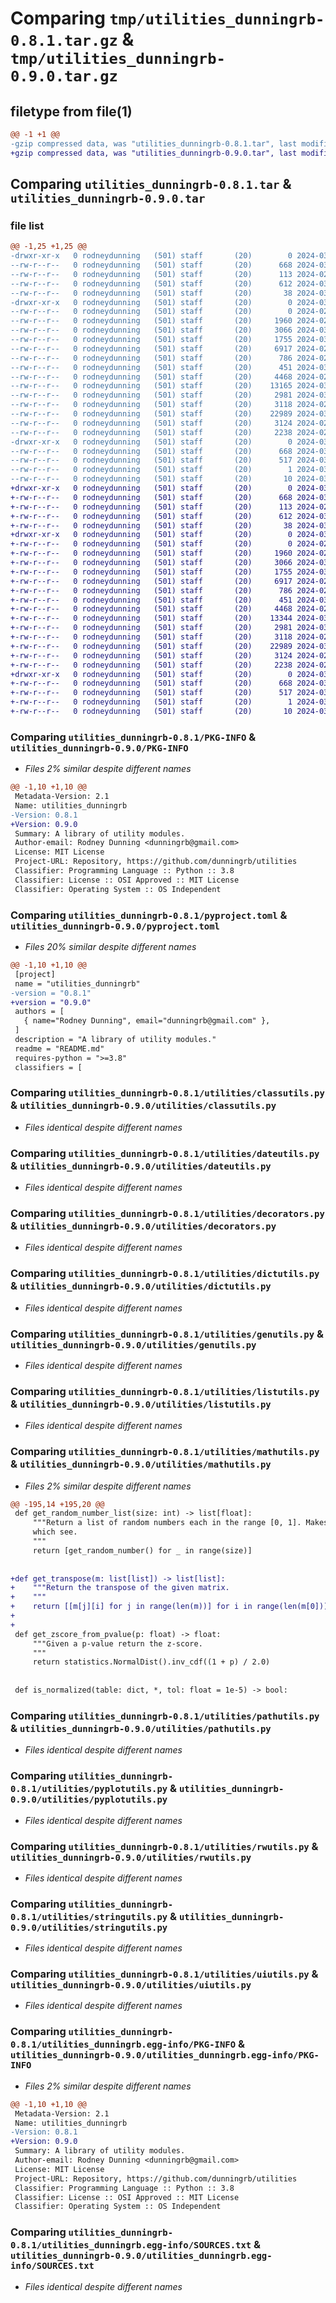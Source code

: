 # Comparing `tmp/utilities_dunningrb-0.8.1.tar.gz` & `tmp/utilities_dunningrb-0.9.0.tar.gz`

## filetype from file(1)

```diff
@@ -1 +1 @@
-gzip compressed data, was "utilities_dunningrb-0.8.1.tar", last modified: Sat Mar  9 04:12:09 2024, max compression
+gzip compressed data, was "utilities_dunningrb-0.9.0.tar", last modified: Sun Mar 10 17:16:26 2024, max compression
```

## Comparing `utilities_dunningrb-0.8.1.tar` & `utilities_dunningrb-0.9.0.tar`

### file list

```diff
@@ -1,25 +1,25 @@
-drwxr-xr-x   0 rodneydunning   (501) staff       (20)        0 2024-03-09 04:12:09.980576 utilities_dunningrb-0.8.1/
--rw-r--r--   0 rodneydunning   (501) staff       (20)      668 2024-03-09 04:12:09.979723 utilities_dunningrb-0.8.1/PKG-INFO
--rw-r--r--   0 rodneydunning   (501) staff       (20)      113 2024-02-02 20:19:29.000000 utilities_dunningrb-0.8.1/README.md
--rw-r--r--   0 rodneydunning   (501) staff       (20)      612 2024-03-09 04:12:03.000000 utilities_dunningrb-0.8.1/pyproject.toml
--rw-r--r--   0 rodneydunning   (501) staff       (20)       38 2024-03-09 04:12:09.980857 utilities_dunningrb-0.8.1/setup.cfg
-drwxr-xr-x   0 rodneydunning   (501) staff       (20)        0 2024-03-09 04:12:09.974236 utilities_dunningrb-0.8.1/utilities/
--rw-r--r--   0 rodneydunning   (501) staff       (20)        0 2024-02-02 20:29:26.000000 utilities_dunningrb-0.8.1/utilities/__init__.py
--rw-r--r--   0 rodneydunning   (501) staff       (20)     1960 2024-02-26 22:34:03.000000 utilities_dunningrb-0.8.1/utilities/classutils.py
--rw-r--r--   0 rodneydunning   (501) staff       (20)     3066 2024-03-05 19:02:15.000000 utilities_dunningrb-0.8.1/utilities/dateutils.py
--rw-r--r--   0 rodneydunning   (501) staff       (20)     1755 2024-03-08 03:12:21.000000 utilities_dunningrb-0.8.1/utilities/decorators.py
--rw-r--r--   0 rodneydunning   (501) staff       (20)     6917 2024-02-18 00:36:22.000000 utilities_dunningrb-0.8.1/utilities/dictutils.py
--rw-r--r--   0 rodneydunning   (501) staff       (20)      786 2024-02-02 19:45:12.000000 utilities_dunningrb-0.8.1/utilities/genutils.py
--rw-r--r--   0 rodneydunning   (501) staff       (20)      451 2024-03-09 03:50:43.000000 utilities_dunningrb-0.8.1/utilities/gitutils.py
--rw-r--r--   0 rodneydunning   (501) staff       (20)     4468 2024-02-26 17:58:42.000000 utilities_dunningrb-0.8.1/utilities/listutils.py
--rw-r--r--   0 rodneydunning   (501) staff       (20)    13165 2024-03-09 03:51:04.000000 utilities_dunningrb-0.8.1/utilities/mathutils.py
--rw-r--r--   0 rodneydunning   (501) staff       (20)     2981 2024-03-09 03:50:43.000000 utilities_dunningrb-0.8.1/utilities/pathutils.py
--rw-r--r--   0 rodneydunning   (501) staff       (20)     3118 2024-02-26 22:34:03.000000 utilities_dunningrb-0.8.1/utilities/pyplotutils.py
--rw-r--r--   0 rodneydunning   (501) staff       (20)    22989 2024-03-09 04:11:44.000000 utilities_dunningrb-0.8.1/utilities/rwutils.py
--rw-r--r--   0 rodneydunning   (501) staff       (20)     3124 2024-02-26 22:34:03.000000 utilities_dunningrb-0.8.1/utilities/stringutils.py
--rw-r--r--   0 rodneydunning   (501) staff       (20)     2238 2024-02-02 19:50:33.000000 utilities_dunningrb-0.8.1/utilities/uiutils.py
-drwxr-xr-x   0 rodneydunning   (501) staff       (20)        0 2024-03-09 04:12:09.978798 utilities_dunningrb-0.8.1/utilities_dunningrb.egg-info/
--rw-r--r--   0 rodneydunning   (501) staff       (20)      668 2024-03-09 04:12:09.000000 utilities_dunningrb-0.8.1/utilities_dunningrb.egg-info/PKG-INFO
--rw-r--r--   0 rodneydunning   (501) staff       (20)      517 2024-03-09 04:12:09.000000 utilities_dunningrb-0.8.1/utilities_dunningrb.egg-info/SOURCES.txt
--rw-r--r--   0 rodneydunning   (501) staff       (20)        1 2024-03-09 04:12:09.000000 utilities_dunningrb-0.8.1/utilities_dunningrb.egg-info/dependency_links.txt
--rw-r--r--   0 rodneydunning   (501) staff       (20)       10 2024-03-09 04:12:09.000000 utilities_dunningrb-0.8.1/utilities_dunningrb.egg-info/top_level.txt
+drwxr-xr-x   0 rodneydunning   (501) staff       (20)        0 2024-03-10 17:16:26.940715 utilities_dunningrb-0.9.0/
+-rw-r--r--   0 rodneydunning   (501) staff       (20)      668 2024-03-10 17:16:26.939203 utilities_dunningrb-0.9.0/PKG-INFO
+-rw-r--r--   0 rodneydunning   (501) staff       (20)      113 2024-02-02 20:19:29.000000 utilities_dunningrb-0.9.0/README.md
+-rw-r--r--   0 rodneydunning   (501) staff       (20)      612 2024-03-10 17:16:18.000000 utilities_dunningrb-0.9.0/pyproject.toml
+-rw-r--r--   0 rodneydunning   (501) staff       (20)       38 2024-03-10 17:16:26.941183 utilities_dunningrb-0.9.0/setup.cfg
+drwxr-xr-x   0 rodneydunning   (501) staff       (20)        0 2024-03-10 17:16:26.929698 utilities_dunningrb-0.9.0/utilities/
+-rw-r--r--   0 rodneydunning   (501) staff       (20)        0 2024-02-02 20:29:26.000000 utilities_dunningrb-0.9.0/utilities/__init__.py
+-rw-r--r--   0 rodneydunning   (501) staff       (20)     1960 2024-02-26 22:34:03.000000 utilities_dunningrb-0.9.0/utilities/classutils.py
+-rw-r--r--   0 rodneydunning   (501) staff       (20)     3066 2024-03-05 19:02:15.000000 utilities_dunningrb-0.9.0/utilities/dateutils.py
+-rw-r--r--   0 rodneydunning   (501) staff       (20)     1755 2024-03-08 03:12:21.000000 utilities_dunningrb-0.9.0/utilities/decorators.py
+-rw-r--r--   0 rodneydunning   (501) staff       (20)     6917 2024-02-18 00:36:22.000000 utilities_dunningrb-0.9.0/utilities/dictutils.py
+-rw-r--r--   0 rodneydunning   (501) staff       (20)      786 2024-02-02 19:45:12.000000 utilities_dunningrb-0.9.0/utilities/genutils.py
+-rw-r--r--   0 rodneydunning   (501) staff       (20)      451 2024-03-09 03:50:43.000000 utilities_dunningrb-0.9.0/utilities/gitutils.py
+-rw-r--r--   0 rodneydunning   (501) staff       (20)     4468 2024-02-26 17:58:42.000000 utilities_dunningrb-0.9.0/utilities/listutils.py
+-rw-r--r--   0 rodneydunning   (501) staff       (20)    13344 2024-03-10 17:15:56.000000 utilities_dunningrb-0.9.0/utilities/mathutils.py
+-rw-r--r--   0 rodneydunning   (501) staff       (20)     2981 2024-03-09 03:50:43.000000 utilities_dunningrb-0.9.0/utilities/pathutils.py
+-rw-r--r--   0 rodneydunning   (501) staff       (20)     3118 2024-02-26 22:34:03.000000 utilities_dunningrb-0.9.0/utilities/pyplotutils.py
+-rw-r--r--   0 rodneydunning   (501) staff       (20)    22989 2024-03-09 04:11:44.000000 utilities_dunningrb-0.9.0/utilities/rwutils.py
+-rw-r--r--   0 rodneydunning   (501) staff       (20)     3124 2024-02-26 22:34:03.000000 utilities_dunningrb-0.9.0/utilities/stringutils.py
+-rw-r--r--   0 rodneydunning   (501) staff       (20)     2238 2024-02-02 19:50:33.000000 utilities_dunningrb-0.9.0/utilities/uiutils.py
+drwxr-xr-x   0 rodneydunning   (501) staff       (20)        0 2024-03-10 17:16:26.937774 utilities_dunningrb-0.9.0/utilities_dunningrb.egg-info/
+-rw-r--r--   0 rodneydunning   (501) staff       (20)      668 2024-03-10 17:16:26.000000 utilities_dunningrb-0.9.0/utilities_dunningrb.egg-info/PKG-INFO
+-rw-r--r--   0 rodneydunning   (501) staff       (20)      517 2024-03-10 17:16:26.000000 utilities_dunningrb-0.9.0/utilities_dunningrb.egg-info/SOURCES.txt
+-rw-r--r--   0 rodneydunning   (501) staff       (20)        1 2024-03-10 17:16:26.000000 utilities_dunningrb-0.9.0/utilities_dunningrb.egg-info/dependency_links.txt
+-rw-r--r--   0 rodneydunning   (501) staff       (20)       10 2024-03-10 17:16:26.000000 utilities_dunningrb-0.9.0/utilities_dunningrb.egg-info/top_level.txt
```

### Comparing `utilities_dunningrb-0.8.1/PKG-INFO` & `utilities_dunningrb-0.9.0/PKG-INFO`

 * *Files 2% similar despite different names*

```diff
@@ -1,10 +1,10 @@
 Metadata-Version: 2.1
 Name: utilities_dunningrb
-Version: 0.8.1
+Version: 0.9.0
 Summary: A library of utility modules.
 Author-email: Rodney Dunning <dunningrb@gmail.com>
 License: MIT License
 Project-URL: Repository, https://github.com/dunningrb/utilities
 Classifier: Programming Language :: Python :: 3.8
 Classifier: License :: OSI Approved :: MIT License
 Classifier: Operating System :: OS Independent
```

### Comparing `utilities_dunningrb-0.8.1/pyproject.toml` & `utilities_dunningrb-0.9.0/pyproject.toml`

 * *Files 20% similar despite different names*

```diff
@@ -1,10 +1,10 @@
 [project]
 name = "utilities_dunningrb"
-version = "0.8.1"
+version = "0.9.0"
 authors = [
   { name="Rodney Dunning", email="dunningrb@gmail.com" },
 ]
 description = "A library of utility modules."
 readme = "README.md"
 requires-python = ">=3.8"
 classifiers = [
```

### Comparing `utilities_dunningrb-0.8.1/utilities/classutils.py` & `utilities_dunningrb-0.9.0/utilities/classutils.py`

 * *Files identical despite different names*

### Comparing `utilities_dunningrb-0.8.1/utilities/dateutils.py` & `utilities_dunningrb-0.9.0/utilities/dateutils.py`

 * *Files identical despite different names*

### Comparing `utilities_dunningrb-0.8.1/utilities/decorators.py` & `utilities_dunningrb-0.9.0/utilities/decorators.py`

 * *Files identical despite different names*

### Comparing `utilities_dunningrb-0.8.1/utilities/dictutils.py` & `utilities_dunningrb-0.9.0/utilities/dictutils.py`

 * *Files identical despite different names*

### Comparing `utilities_dunningrb-0.8.1/utilities/genutils.py` & `utilities_dunningrb-0.9.0/utilities/genutils.py`

 * *Files identical despite different names*

### Comparing `utilities_dunningrb-0.8.1/utilities/listutils.py` & `utilities_dunningrb-0.9.0/utilities/listutils.py`

 * *Files identical despite different names*

### Comparing `utilities_dunningrb-0.8.1/utilities/mathutils.py` & `utilities_dunningrb-0.9.0/utilities/mathutils.py`

 * *Files 2% similar despite different names*

```diff
@@ -195,14 +195,20 @@
 def get_random_number_list(size: int) -> list[float]:
     """Return a list of random numbers each in the range [0, 1]. Makes a call to get_random_number,
     which see.
     """
     return [get_random_number() for _ in range(size)]
 
 
+def get_transpose(m: list[list]) -> list[list]:
+    """Return the transpose of the given matrix.
+    """
+    return [[m[j][i] for j in range(len(m))] for i in range(len(m[0]))]
+
+
 def get_zscore_from_pvalue(p: float) -> float:
     """Given a p-value return the z-score.
     """
     return statistics.NormalDist().inv_cdf((1 + p) / 2.0)
 
 
 def is_normalized(table: dict, *, tol: float = 1e-5) -> bool:
```

### Comparing `utilities_dunningrb-0.8.1/utilities/pathutils.py` & `utilities_dunningrb-0.9.0/utilities/pathutils.py`

 * *Files identical despite different names*

### Comparing `utilities_dunningrb-0.8.1/utilities/pyplotutils.py` & `utilities_dunningrb-0.9.0/utilities/pyplotutils.py`

 * *Files identical despite different names*

### Comparing `utilities_dunningrb-0.8.1/utilities/rwutils.py` & `utilities_dunningrb-0.9.0/utilities/rwutils.py`

 * *Files identical despite different names*

### Comparing `utilities_dunningrb-0.8.1/utilities/stringutils.py` & `utilities_dunningrb-0.9.0/utilities/stringutils.py`

 * *Files identical despite different names*

### Comparing `utilities_dunningrb-0.8.1/utilities/uiutils.py` & `utilities_dunningrb-0.9.0/utilities/uiutils.py`

 * *Files identical despite different names*

### Comparing `utilities_dunningrb-0.8.1/utilities_dunningrb.egg-info/PKG-INFO` & `utilities_dunningrb-0.9.0/utilities_dunningrb.egg-info/PKG-INFO`

 * *Files 2% similar despite different names*

```diff
@@ -1,10 +1,10 @@
 Metadata-Version: 2.1
 Name: utilities_dunningrb
-Version: 0.8.1
+Version: 0.9.0
 Summary: A library of utility modules.
 Author-email: Rodney Dunning <dunningrb@gmail.com>
 License: MIT License
 Project-URL: Repository, https://github.com/dunningrb/utilities
 Classifier: Programming Language :: Python :: 3.8
 Classifier: License :: OSI Approved :: MIT License
 Classifier: Operating System :: OS Independent
```

### Comparing `utilities_dunningrb-0.8.1/utilities_dunningrb.egg-info/SOURCES.txt` & `utilities_dunningrb-0.9.0/utilities_dunningrb.egg-info/SOURCES.txt`

 * *Files identical despite different names*

